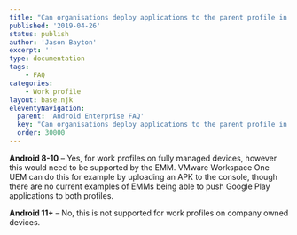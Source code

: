```yaml
---
title: "Can organisations deploy applications to the parent profile in a COPE deployment?"
published: '2019-04-26'
status: publish
author: 'Jason Bayton'
excerpt: ''
type: documentation
tags: 
    - FAQ
categories:
    - Work profile
layout: base.njk
eleventyNavigation:
  parent: 'Android Enterprise FAQ'
  key: "Can organisations deploy applications to the parent profile in a COPE deployment?"
  order: 30000
--- 
```

**Android 8-10** – Yes, for work profiles on fully managed devices, however this would need to be supported by the EMM. VMware Workspace One UEM can do this for example by uploading an APK to the console, though there are no current examples of EMMs being able to push Google Play applications to both profiles.

**Android 11+** – No, this is not supported for work profiles on company owned devices.

